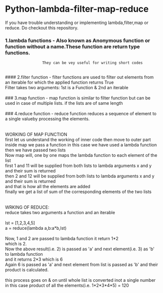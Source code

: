 # Python-lambda-filter-map-reduce
If you have trouble understanding or implementing lambda,filter,map or reduce. Do checkout this repository.<br>
### 1.lambda functions - Also known as Anonymous function or function without a name.These function are return type functions.<br>
                     They can be vey useful for writing short codes
<br>
#### 2.filter function - filter functions are used to filter out elements from an iterable for which the applied function returns True<br>
Filter takes two arguments: 1st is a Function & 2nd an iterable<br>
<br>
### 3.map function - map function is similar to filter function but can be used in case of multiple lists. if the lists are of same length<br>
<br>
### 4.reduce function - reduce function reduces a sequence of element to a single valueby processing the elements.<br>
<br>
<br>
WORKING OF MAP FUNCTION<br>
first let us understand the working of inner code then move to outer part<br>
inside map we pass a function in this case we have used a lambda function<br>
 then we have passed two lists<br>
Now map will, one by one maps the lambda function to each element of the list<br>
first 1 and 11 will be supplied from both lists to lambda arguments x and y and their sum is returned<br>
then 2 and 12 will be supplied from both lists to lambda arguments x and y and their sum is returned<br>
and that is how all the elements are added<br>
finally we get a list of sum of the corresponding elements of the two lists<br>
<br>
<br>
WRKING OF REDUCE:<br>
reduce takes two arguments a function and an iterable<br>
<br>
lst = [1,2,3,4,5]<br>
a = reduce(lambda a,b:a*b,lst)<br>
<br>
Now, 1 and 2 are passed to lambda function it return 1*2<br>
which is 2.<br>
Now the above result(i.e. 2) is passed as 'a' and next element(i.e. 3) as 'b' to lambda function<br>
and it returns 2*3 which is 6<br>
Again 6 is passed as 'a' and next element from list is passed as 'b' and their product is calculated.<br>
<br>
this process goes on & on until whole list is converted inot a single number in this case product of all the elements(i.e. 1*2*3*4*5) = 120<br>
